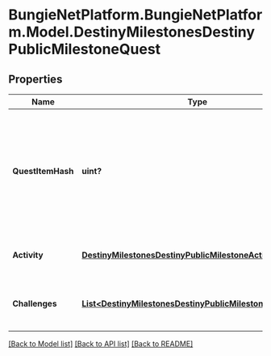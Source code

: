 # BungieNetPlatform.BungieNetPlatform.Model.DestinyMilestonesDestinyPublicMilestoneQuest
## Properties

Name | Type | Description | Notes
------------ | ------------- | ------------- | -------------
**QuestItemHash** | **uint?** | Quests are defined as Items in content. As such, this is the hash identifier of the DestinyInventoryItemDefinition that represents this quest. It will have pointers to all of the steps in the quest, and display information for the quest (title, description, icon etc) Individual steps will be referred to in the Quest item&#39;s DestinyInventoryItemDefinition.setData property, and themselves are Items with their own renderable data. | [optional] 
**Activity** | [**DestinyMilestonesDestinyPublicMilestoneActivity**](DestinyMilestonesDestinyPublicMilestoneActivity.md) | A milestone need not have an active activity, but if there is one it will be returned here, along with any variant and additional information. | [optional] 
**Challenges** | [**List&lt;DestinyMilestonesDestinyPublicMilestoneChallenge&gt;**](DestinyMilestonesDestinyPublicMilestoneChallenge.md) | For the given quest there could be 0-to-Many challenges: mini quests that you can perform in the course of doing this quest, that may grant you rewards and benefits. | [optional] 

[[Back to Model list]](../README.md#documentation-for-models) [[Back to API list]](../README.md#documentation-for-api-endpoints) [[Back to README]](../README.md)

